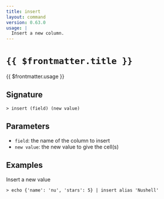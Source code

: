 ```yaml
---
title: insert
layout: command
version: 0.63.0
usage: |
  Insert a new column.
---
```


# `{{ $frontmatter.title }}`

<div style='white-space: pre-wrap;'>{{ $frontmatter.usage }}</div>

## Signature

```> insert (field) (new value)```

## Parameters

 -  `field`: the name of the column to insert
 -  `new value`: the new value to give the cell(s)

## Examples

Insert a new value
```shell
> echo {'name': 'nu', 'stars': 5} | insert alias 'Nushell'
```
